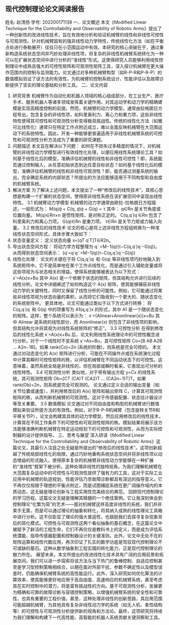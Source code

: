 ## 现代控制理论论文阅读报告
姓名: 赵清扬  学号: 202200171138
一、论文概述
本文《Modified Linear Technique for the Controllability and Observability of Robotic Arms》提出了一种创新性的改进线性技术，旨在有效地分析和验证机械臂的线性和非线性可控性与可观测性。针对机械臂固有的强非线性动力学特性，传统线性化方法（如在平衡点处进行泰勒展开）往往只在小范围运动中有效。本研究的核心突破在于，通过重新构造系统状态空间并巧妙处理非线性项，将复杂的非线性机械臂系统转化为一种可以在扩展状态空间中进行分析的“准线性”形式。这使得研究人员能够利用线性控制理论中成熟且强大的可控性矩阵和可观测性矩阵工具，深入探讨机械臂在更大操作范围内的控制与监测能力。论文通过对多种机械臂构型（如R-P-R和P-R-P）的数值模拟验证了该方法的有效性，为机械臂的控制系统设计、性能评估以及故障诊断提供了坚实的理论基础和分析工具。
二、论文内容
1. 研究背景
机械臂作为自动化和机器人领域的核心组成部分，在工业生产、医疗手术、服务机器人等诸多领域发挥着关键作用。对其运动学和动力学的精确建模是实现高精度控制的前提。然而，机械臂的动力学模型，通常由拉格朗日方程导出，包含复杂的非线性项，如科里奥利力、离心力和重力项，这些非线性特性使得其可控性和可观测性分析变得极具挑战性。传统的线性化方法（如雅可比线性化）通常只在特定工作点附近成立，难以全面反映机械臂在大范围运动下的系统特性。因此，开发一种能够更普遍适用于非线性机械臂系统的可控性和可观测性分析方法成为了重要的研究课题。
2. 问题描述
本文旨在解决以下问题：
如何在不损失过多精度的情况下，对机械臂的非线性动力学模型进行有效线性化处理，以便应用线性系统理论工具？如何基于线性化后的模型，准确评估机械臂的线性和非线性可控性？即，系统能否通过控制输入，从任意初始状态到达任意目标状态？如何基于线性化后的模型，准确评估机械臂的线性和非线性可观测性？即，能否通过测量系统的输出，完全确定系统的内部状态？所提出的方法应能够适用于不同构型和自由度的机械臂系统。
3. 解决方案
为了解决上述问题，本文提出了一种“修改后的线性技术”，其核心思想是构建一个扩展的状态空间，使得原非线性系统在该扩展空间中呈现出线性特性。
3.1 机械臂动力学模型
机械臂的动力学通常由欧拉-拉格朗日方程描述，一般形式为：
M(q)𝑞̈ + C(q, 𝑞̇)𝑞̇ + G(q) = τ
其中：
q∈Rn 是关节角度或位置向量。
M(q)∈Rn×n 是惯性矩阵，是对称正定的。
C(q,q˙)q˙∈Rn 包含了科里奥利力和离心力项。
G(q)∈Rn 是重力项。
τ∈Rn 是关节力矩或力输入向量。
3.2 修改后的线性技术
论文的核心是将上述非线性方程组转换为一种准线性状态空间形式。具体步骤大致如下：
1.	状态变量定义： 定义状态向量 x=[qT q˙T]T∈R2n。
2.	导出状态空间方程： 将动力学方程整理为 q¨=M−1(q)(τ−C(q,q˙)q˙−G(q))。 从而得到状态空间表示： {q˙=q˙q¨=M−1(q)(τ−C(q,q˙)q˙−G(q))
3.	线性化处理： 论文的关键在于将 C(q,q˙)q˙ 和 G(q) 等非线性项巧妙地融入到系统矩阵中。它不是简单地在某个工作点线性化，而是通过引入辅助变量或将这些项视为与状态相关的增益，使得系统能够被表达为以下形式： x˙=A(x)x+Bu 其中 A(x) 是一个依赖于状态的矩阵，但其结构允许进行后续的线性分析。论文中详细阐述了如何构造这个 A(x) 矩阵，使其能够捕获非线性动力学的关键特性，同时又保留了线性分析的可能性。例如，它可能通过将某些非线性项视为状态向量的乘积，从而将它们吸收到一个更大的、随状态变化的系统矩阵中。 更具体地，论文可能通过类似于以下方式进行转换： 将 C(q,q˙)q˙ 和 G(q) 中的项重写为 A1(q,q˙)x 的形式，其中 A1 是一个随状态变化的矩阵。这样，整个系统可以表示为： x˙=(Alinear+Anonlinear(x))x+Bu 其中 Alinear 是系统的线性部分，而 Anonlinear(x) 则包含了非线性项的影响，但其结构允许将其视为对线性系统矩阵的“修正”。
3.3 可控性分析
在得到修改后的线性化系统 x˙=A(x)x+Bu 后，论文利用线性系统理论中的可控性概念进行分析。对于一个线性时不变系统 x˙=Ax+Bu，其可控性矩阵 Co=[B AB A2B … A2n−1B]。如果 rank(Co)=2n (系统的阶数)，则系统是完全可控的。
本文通过对动态变化的 A(x) 矩阵进行分析，可能在不同操作点或在系统演化过程中计算其瞬时可控性矩阵的秩，以评估机械臂在不同运动状态下的可控性。这意味着，虽然系统全局是非线性的，但在局部或瞬时看来，它表现出可分析的线性特性。
3.4 可观测性分析
类似地，对于带有输出方程 y=Cx 的线性系统，其可观测性矩阵 Ob=[CT (CA)T (CA2)T … (CA2n−1)T]T。如果 rank(Ob)=2n，则系统是完全可观测的。
论文通过定义合适的输出变量（如关节位置或速度），并利用修改后的 A(x) 矩阵和输出矩阵 C，计算其可观测性矩阵的秩，从而判断机械臂的可观测性。这对于传感器配置、状态估计器设计等至关重要。
3.5 数值模拟
论文通过对不同自由度和构型的机械臂进行数值模拟来验证所提方法的有效性。例如，对于R-P-R机械臂（包含旋转关节R和平移关节P），论文会构建其具体的动力学模型，然后应用修改后的线性技术，计算其在不同工作条件下的可控性和可观测性矩阵的秩。模拟结果将展示该方法能够准确判断机械臂在特定运动规划下的可控性和可观测性，从而为实际控制器的设计提供指导。
三、思考与展望
深入研读《Modified Linear Technique for the Controllability and Observability of Robotic Arms》这篇论文，其最引人注目之处无疑是所提出的“修改后的线性技术”。这项创新超越了传统局部线性化的局限，通过巧妙地重构系统状态空间并将非线性项以动态增益的形式融入，使得原本复杂的机械臂非线性动力学能够在一种扩展的“准线性”框架下被分析。这种处理非线性的独特视角，为我们理解机械臂在大范围复杂运动中的可控性与可观测性提供了强有力的工具，这对于实际工业应用中机械臂的轨迹规划、性能评估乃至故障诊断都具有深远的指导意义。它不再仅仅局限于理想的平衡点附近，而是试图捕捉系统在更广阔操作域内的本质动态，这无疑是理论创新与工程实用性完美结合的典范。
回顾现代控制理论的学习历程，这篇论文无疑是理解其精髓的一个绝佳案例。它让我深刻体会到控制理论“化繁为简”的艺术——面对机械臂这样高度非线性的系统，我们并非束手无策，而是可以通过理论的抽象和转化，将其纳入成熟的线性理论工具箱中进行分析。这不仅彰显了理论的强大普适性，也鼓励我们去探寻复杂现象背后的简化模式。可控性与可观测性这两个看似抽象的基石概念，在这篇论文中被赋予了鲜活的工程生命，它们不再仅仅是教科书上的定义，而是成为评估系统潜能、指导传感器配置和控制器设计的关键准则。此外，论文中无处不在的矩阵运算和线性代数应用，再次印证了扎实的数学功底是驾驭现代控制理论不可或缺的基石。这种从数学抽象到工程实践的转化能力，正是现代控制理论的魅力所在。
展望未来，本文所提出的改进线性化技术具有广阔的应用前景和拓展空间。我们可以进一步探索将该方法与当下热门的鲁棒控制、自适应控制甚至是学习型控制策略相结合，以期在面对外部干扰、参数不确定性以及模型误差时，仍能确保机械臂系统的高性能运行。此外，深入研究如何优化算法的计算效率，使其能够更好地应用于高自由度、高速响应的机械臂系统，甚至考虑其在实时控制中的潜力，将是富有挑战性的方向。基于可观测性分析，发展更为精确和可靠的故障诊断与容错控制策略，以增强机械臂系统的安全性和可靠性，也具有重要的工程价值。甚至，这种处理非线性的创新思路，其应用范围可能超越机械臂，为其他具有复杂非线性动力学的系统（如无人机、柔性结构等）的可控性与可观测性分析提供新的视角和方法论。最终，这项研究将持续为我们理解和构建下一代高性能、高智能的机器人系统贡献关键洞察和工具。


